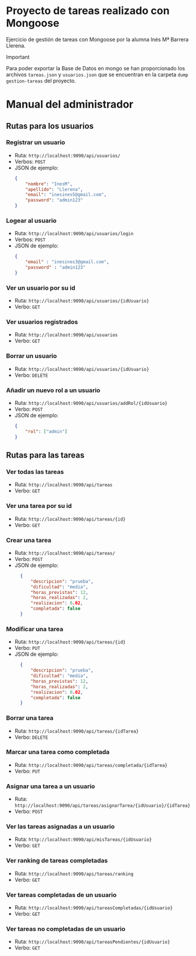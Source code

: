# Proyecto de tareas realizado con Mongoose

Ejercicio de gestión de tareas con Mongoose por la alumna Inés Mª Barrera Llerena.

> [!IMPORTANT]
> Para poder exportar la Base de Datos en mongo se han proporcionado los archivos 
> `tareas.json` y `usuarios.json` que se encuentran en la carpeta `dump
> gestion-tareas` del proyecto.

# Manual del administrador

## Rutas para los usuarios

### Registrar un usuario

- Ruta: `http://localhost:9090/api/usuarios/`
- Verbos: `POST`
- JSON de ejemplo: 
    ```json
    {
        "nombre": "InesM",
        "apellido": "Llerena",
        "email": "inesines5@gmail.com",
        "password": "admin123"
    }
    ```

### Logear al usuario

- Ruta: `http://localhost:9090/api/usuarios/login`
- Verbos: `POST`
- JSON de ejemplo: 
    ```json
    {
        "email" : "inesines3@gmail.com",
        "password" : "admin123"
    }
    ```

### Ver un usuario por su id

- Ruta: `http://localhost:9090/api/usuarios/{idUsuario}`
- Verbo: `GET`

### Ver usuarios registrados

- Ruta: `http://localhost:9090/api/usuarios`
- Verbo: `GET` 

### Borrar un usuario

- Ruta: `http://localhost:9090/api/usuarios/{idUsuario}`
- Verbo: `DELETE`

### Añadir un nuevo rol a un usuario

- Ruta: `http://localhost:9090/api/usuarios/addRol/{idUsuario}`
- Verbo: `POST`
- JSON de ejemplo: 
    ```json
    {
        "rol": ["admin"]
    }
    ```

## Rutas para las tareas

### Ver todas las tareas

- Ruta: `http://localhost:9090/api/tareas`
- Verbo: `GET`

### Ver una tarea por su id

- Ruta: `http://localhost:9090/api/tareas/{id}`
- Verbo: `GET`

### Crear una tarea

- Ruta: `http://localhost:9090/api/tareas/`
- Verbo: `POST`
- JSON de ejemplo:
  ```json
    {
        "descripcion": "prueba",
        "dificultad": "media",
        "horas_previstas": 12,
        "horas_realizadas": 2,
        "realizacion": 0.02,
        "completada": false
    }
  ```

### Modificar una tarea

- Ruta: `http://localhost:9090/api/tareas/{id}`
- Verbo: `PUT`
- JSON de ejemplo:
  ```json
    {
        "descripcion": "prueba",
        "dificultad": "media",
        "horas_previstas": 12,
        "horas_realizadas": 2,
        "realizacion": 0.02,
        "completada": false
    }
  ```

### Borrar una tarea

- Ruta: `http://localhost:9090/api/tareas/{idTarea}`
- Verbo: `DELETE`

### Marcar una tarea como completada

- Ruta: `http://localhost:9090/api/tareas/completada/{idTarea}`
- Verbo: `PUT`

### Asignar una tarea a un usuario

- Ruta: `http://localhost:9090/api/tareas/asignarTarea/{idUsuario}/{idTarea}`
- Verbo: `POST`

### Ver las tareas asignadas a un usuario

- Ruta: `http://localhost:9090/api/misTareas/{idUsuario}`
- Verbo: `GET`

### Ver ranking de tareas completadas

- Ruta: `http://localhost:9090/api/tareas/ranking`
- Verbo: `GET`

### Ver tareas completadas de un usuario

- Ruta: `http://localhost:9090/api/tareasCompletadas/{idUsuario}`
- Verbo: `GET`

### Ver tareas no completadas de un usuario

- Ruta: `http://localhost:9090/api/tareasPendientes/{idUsuario}`
- Verbo: `GET`